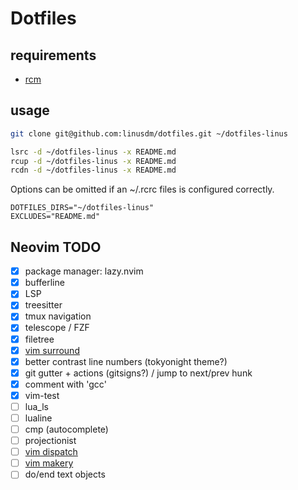 # Dotfiles

## requirements

- [rcm](https://github.com/thoughtbot/rcm)

## usage

```sh
git clone git@github.com:linusdm/dotfiles.git ~/dotfiles-linus

lsrc -d ~/dotfiles-linus -x README.md
rcup -d ~/dotfiles-linus -x README.md
rcdn -d ~/dotfiles-linus -x README.md
```

Options can be omitted if an ~/.rcrc files is configured correctly.

```
DOTFILES_DIRS="~/dotfiles-linus"
EXCLUDES="README.md"
```

## Neovim TODO

- [x] package manager: lazy.nvim
- [x] bufferline
- [x] LSP
- [x] treesitter
- [x] tmux navigation
- [x] telescope / FZF
- [x] filetree
- [x] [vim surround](https://github.com/tpope/vim-surround)
- [x] better contrast line numbers (tokyonight theme?)
- [x] git gutter + actions (gitsigns?) / jump to next/prev hunk
- [x] comment with 'gcc'
- [x] vim-test
- [ ] lua_ls
- [ ] lualine
- [ ] cmp (autocomplete)
- [ ] projectionist
- [ ] [vim dispatch](https://github.com/tpope/vim-dispatch)
- [ ] [vim makery](https://github.com/igemnace/vim-makery)
- [ ] do/end text objects
